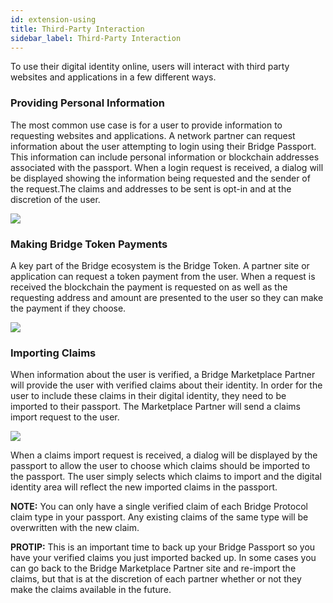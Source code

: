```yaml
---
id: extension-using
title: Third-Party Interaction
sidebar_label: Third-Party Interaction
---
```


To use their digital identity online, users will interact with third party websites and applications in a few different ways.

### Providing Personal Information

The most common use case is for a user to provide information to requesting websites and applications.  A network partner can request information about the user attempting to login using their Bridge Passport.  This information can include personal information or blockchain addresses associated with the passport.  When a login request is received, a dialog will be displayed showing the information being requested and the sender of the request.The claims and addresses to be sent is opt-in and at the discretion of the user.

<p><img class='centered' src='/img/extension/passport-login.jpg'></img></p>

### Making Bridge Token Payments

A key part of the Bridge ecosystem is the Bridge Token.  A partner site or application can request a token payment from the user.  When a request is received the blockchain the payment is requested on as well as the requesting address and amount are presented to the user so they can make the payment if they choose.

<p><img class='centered' src='/img/extension/passport-payment.jpg'></img></p>

### Importing Claims

When information about the user is verified, a Bridge Marketplace Partner will provide the user with verified claims about their identity.  In order for the user to include these claims in their digital identity, they need to be imported to their passport.  The Marketplace Partner will send a claims import request to the user.

<p><img class='centered' src='/img/extension/passport-claimsimport.jpg'></img></p>

When a claims import request is received, a dialog will be displayed by the passport to allow the user to choose which
claims should be imported to the passport. The user simply selects which claims to import and the digital identity area will reflect the new imported claims in the passport.

**NOTE:** You can only have a single verified claim of each Bridge Protocol claim type in your passport. Any existing claims
of the same type will be overwritten with the new claim.

**PROTIP:** This is an important time to back up your Bridge Passport so you have your verified claims you just imported
backed up. In some cases you can go back to the Bridge Marketplace Partner site and re-import the claims, but that is at
the discretion of each partner whether or not they make the claims available in the future.